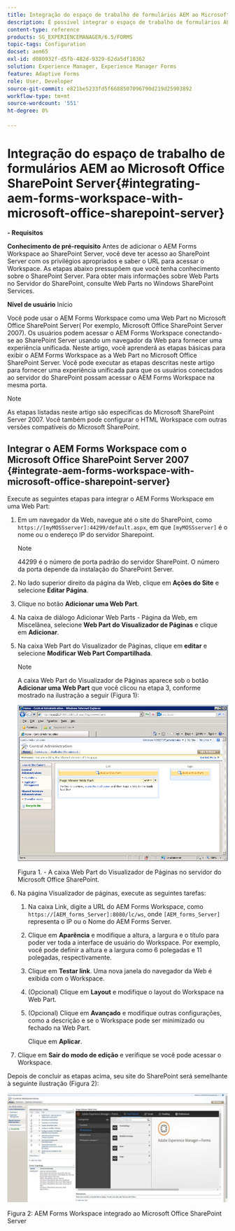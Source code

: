 ```yaml
---
title: Integração do espaço de trabalho de formulários AEM ao Microsoft Office SharePoint Server
description: É possível integrar o espaço de trabalho de formulários AEM ao Microsoft Office SharePoint Server.
content-type: reference
products: SG_EXPERIENCEMANAGER/6.5/FORMS
topic-tags: Configuration
docset: aem65
exl-id: d080932f-d5fb-482d-9329-62da5df10362
solution: Experience Manager, Experience Manager Forms
feature: Adaptive Forms
role: User, Developer
source-git-commit: e821be5233fd5f6688507096790d219d25903892
workflow-type: tm+mt
source-wordcount: '551'
ht-degree: 0%

---
```


# Integração do espaço de trabalho de formulários AEM ao Microsoft Office SharePoint Server{#integrating-aem-forms-workspace-with-microsoft-office-sharepoint-server}

**- Requisitos**

**Conhecimento de pré-requisito**
Antes de adicionar o AEM Forms Workspace ao SharePoint Server, você deve ter acesso ao SharePoint Server com os privilégios apropriados e saber o URL para acessar o Workspace. As etapas abaixo pressupõem que você tenha conhecimento sobre o SharePoint Server. Para obter mais informações sobre Web Parts no Servidor do SharePoint, consulte Web Parts no Windows SharePoint Services.

**Nível de usuário**
Início

Você pode usar o AEM Forms Workspace como uma Web Part no Microsoft Office SharePoint Server( Por exemplo, Microsoft Office SharePoint Server 2007). Os usuários podem acessar o AEM Forms Workspace conectando-se ao SharePoint Server usando um navegador da Web para fornecer uma experiência unificada. Neste artigo, você aprenderá as etapas básicas para exibir o AEM Forms Workspace as a Web Part no Microsoft Office SharePoint Server. Você pode executar as etapas descritas neste artigo para fornecer uma experiência unificada para que os usuários conectados ao servidor do SharePoint possam acessar o AEM Forms Workspace na mesma porta.

>[!NOTE]
>
>As etapas listadas neste artigo são específicas do Microsoft SharePoint Server 2007. Você também pode configurar o HTML Workspace com outras versões compatíveis do Microsoft SharePoint.

## Integrar o AEM Forms Workspace com o Microsoft Office SharePoint Server 2007 {#integrate-aem-forms-workspace-with-microsoft-office-sharepoint-server}

Execute as seguintes etapas para integrar o AEM Forms Workspace em uma Web Part:

1. Em um navegador da Web, navegue até o site do SharePoint, como `https://[myMOSSserver]:44299/default.aspx`, em que `[myMOSSserver]` é o nome ou o endereço IP do servidor Sharepoint.

   >[!NOTE]
   >
   >44299 é o número de porta padrão do servidor SharePoint. O número da porta depende da instalação do SharePoint Server.

1. No lado superior direito da página da Web, clique em **Ações do Site** e selecione **Editar Página**.
1. Clique no botão **Adicionar uma Web Part**.
1. Na caixa de diálogo Adicionar Web Parts - Página da Web, em Miscelânea, selecione **Web Part do Visualizador de Páginas** e clique em **Adicionar**.
1. Na caixa Web Part do Visualizador de Páginas, clique em **editar** e selecione **Modificar Web Part Compartilhada**.

   >[!NOTE]
   >
   >A caixa Web Part do Visualizador de Páginas aparece sob o botão **Adicionar uma Web Part** que você clicou na etapa 3, conforme mostrado na ilustração a seguir (Figura 1):

   ![Caixa Web Part do Visualizador de Páginas no servidor do Microsoft Office SharePoint.](assets/page-viewer-web-part-box-in-microsoft-office-sharepoint-server.png)

   Figura 1. - A caixa Web Part do Visualizador de Páginas no servidor do Microsoft Office SharePoint.

1. Na página Visualizador de páginas, execute as seguintes tarefas:

   1. Na caixa Link, digite a URL do AEM Forms Workspace, como `https://[AEM_forms_Server]:8080/lc/ws`, onde `[AEM_forms_Server]` representa o IP ou o Nome do AEM Forms Server.
   1. Clique em **Aparência** e modifique a altura, a largura e o título para poder ver toda a interface de usuário do Workspace. Por exemplo, você pode definir a altura e a largura como 6 polegadas e 11 polegadas, respectivamente.
   1. Clique em **Testar link**. Uma nova janela do navegador da Web é exibida com o Workspace.
   1. (Opcional) Clique em **Layout** e modifique o layout do Workspace na Web Part.
   1. (Opcional) Clique em **Avançado** e modifique outras configurações, como a descrição e se o Workspace pode ser minimizado ou fechado na Web Part.

      Clique em **Aplicar**.

1. Clique em **Sair do modo de edição** e verifique se você pode acessar o Workspace.

Depois de concluir as etapas acima, seu site do SharePoint será semelhante à seguinte ilustração (Figura 2):

![AEM Forms Workspace integrado ao Microsoft Office SharePoint Server](assets/aem-forms-workspace.jpg)

Figura 2: AEM Forms Workspace integrado ao Microsoft Office SharePoint Server

